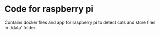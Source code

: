 # Code for raspberry pi

Contains docker files and app for raspberry pi to detect cats and store files in '/data' folder.
